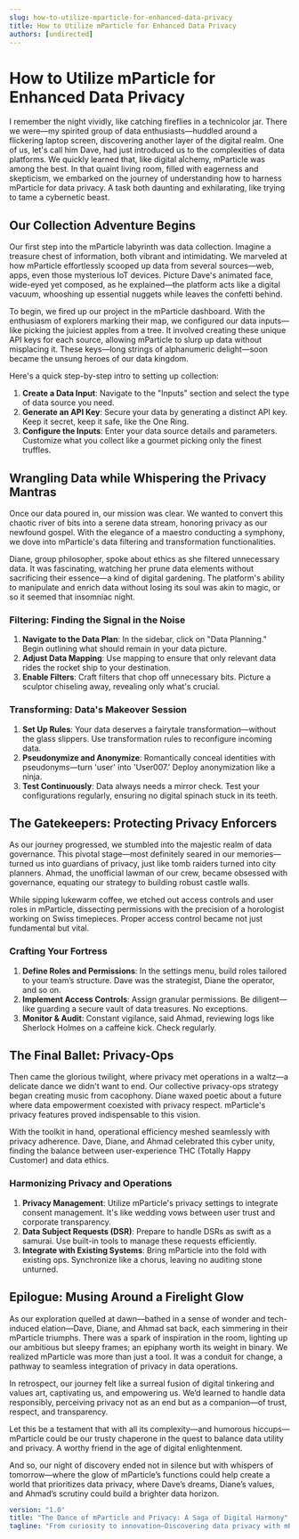 ```yaml
---
slug: how-to-utilize-mparticle-for-enhanced-data-privacy
title: How to Utilize mParticle for Enhanced Data Privacy
authors: [undirected]
---
```



# How to Utilize mParticle for Enhanced Data Privacy

I remember the night vividly, like catching fireflies in a technicolor jar. There we were—my spirited group of data enthusiasts—huddled around a flickering laptop screen, discovering another layer of the digital realm. One of us, let's call him Dave, had just introduced us to the complexities of data platforms. We quickly learned that, like digital alchemy, mParticle was among the best. In that quaint living room, filled with eagerness and skepticism, we embarked on the journey of understanding how to harness mParticle for data privacy. A task both daunting and exhilarating, like trying to tame a cybernetic beast.

## Our Collection Adventure Begins

Our first step into the mParticle labyrinth was data collection. Imagine a treasure chest of information, both vibrant and intimidating. We marveled at how mParticle effortlessly scooped up data from several sources—web, apps, even those mysterious IoT devices. Picture Dave's animated face, wide-eyed yet composed, as he explained—the platform acts like a digital vacuum, whooshing up essential nuggets while leaves the confetti behind. 

To begin, we fired up our project in the mParticle dashboard. With the enthusiasm of explorers marking their map, we configured our data inputs—like picking the juiciest apples from a tree. It involved creating these unique API keys for each source, allowing mParticle to slurp up data without misplacing it. These keys—long strings of alphanumeric delight—soon became the unsung heroes of our data kingdom.

Here's a quick step-by-step intro to setting up collection:

1. **Create a Data Input**: Navigate to the "Inputs" section and select the type of data source you need.
2. **Generate an API Key**: Secure your data by generating a distinct API key. Keep it secret, keep it safe, like the One Ring.
3. **Configure the Inputs**: Enter your data source details and parameters. Customize what you collect like a gourmet picking only the finest truffles.

## Wrangling Data while Whispering the Privacy Mantras

Once our data poured in, our mission was clear. We wanted to convert this chaotic river of bits into a serene data stream, honoring privacy as our newfound gospel. With the elegance of a maestro conducting a symphony, we dove into mParticle's data filtering and transformation functionalities.

Diane, group philosopher, spoke about ethics as she filtered unnecessary data. It was fascinating, watching her prune data elements without sacrificing their essence—a kind of digital gardening. The platform's ability to manipulate and enrich data without losing its soul was akin to magic, or so it seemed that insomniac night.

### Filtering: Finding the Signal in the Noise

1. **Navigate to the Data Plan**: In the sidebar, click on "Data Planning." Begin outlining what should remain in your data picture.
2. **Adjust Data Mapping**: Use mapping to ensure that only relevant data rides the rocket ship to your destination.
3. **Enable Filters**: Craft filters that chop off unnecessary bits. Picture a sculptor chiseling away, revealing only what's crucial.

### Transforming: Data's Makeover Session

1. **Set Up Rules**: Your data deserves a fairytale transformation—without the glass slippers. Use transformation rules to reconfigure incoming data. 
2. **Pseudonymize and Anonymize**: Romantically conceal identities with pseudonyms—turn 'user' into 'User007.' Deploy anonymization like a ninja.
3. **Test Continuously**: Data always needs a mirror check. Test your configurations regularly, ensuring no digital spinach stuck in its teeth.

## The Gatekeepers: Protecting Privacy Enforcers

As our journey progressed, we stumbled into the majestic realm of data governance. This pivotal stage—most definitely seared in our memories—turned us into guardians of privacy, just like tomb raiders turned into city planners. Ahmad, the unofficial lawman of our crew, became obsessed with governance, equating our strategy to building robust castle walls.

While sipping lukewarm coffee, we etched out access controls and user roles in mParticle, dissecting permissions with the precision of a horologist working on Swiss timepieces. Proper access control became not just fundamental but vital. 

### Crafting Your Fortress

1. **Define Roles and Permissions**: In the settings menu, build roles tailored to your team’s structure. Dave was the strategist, Diane the operator, and so on.
2. **Implement Access Controls**: Assign granular permissions. Be diligent—like guarding a secure vault of data treasures. No exceptions.
3. **Monitor & Audit**: Constant vigilance, said Ahmad, reviewing logs like Sherlock Holmes on a caffeine kick. Check regularly.

## The Final Ballet: Privacy-Ops

Then came the glorious twilight, where privacy met operations in a waltz—a delicate dance we didn't want to end. Our collective privacy-ops strategy began creating music from cacophony. Diane waxed poetic about a future where data empowerment coexisted with privacy respect. mParticle's privacy features proved indispensable to this vision.

With the toolkit in hand, operational efficiency meshed seamlessly with privacy adherence. Dave, Diane, and Ahmad celebrated this cyber unity, finding the balance between user-experience THC (Totally Happy Customer) and data ethics.

### Harmonizing Privacy and Operations

1. **Privacy Management**: Utilize mParticle's privacy settings to integrate consent management. It's like wedding vows between user trust and corporate transparency.
2. **Data Subject Requests (DSR)**: Prepare to handle DSRs as swift as a samurai. Use built-in tools to manage these requests efficiently.
3. **Integrate with Existing Systems**: Bring mParticle into the fold with existing ops. Synchronize like a chorus, leaving no auditing stone unturned.

## Epilogue: Musing Around a Firelight Glow

As our exploration quelled at dawn—bathed in a sense of wonder and tech-induced elation—Dave, Diane, and Ahmad sat back, each simmering in their mParticle triumphs. There was a spark of inspiration in the room, lighting up our ambitious but sleepy frames; an epiphany worth its weight in binary. We realized mParticle was more than just a tool. It was a conduit for change, a pathway to seamless integration of privacy in data operations.

In retrospect, our journey felt like a surreal fusion of digital tinkering and values art, captivating us, and empowering us. We’d learned to handle data responsibly, perceiving privacy not as an end but as a companion—of trust, respect, and transparency.

Let this be a testament that with all its complexity—and humorous hiccups—mParticle could be our trusty chaperone in the quest to balance data utility and privacy. A worthy friend in the age of digital enlightenment.

And so, our night of discovery ended not in silence but with whispers of tomorrow—where the glow of mParticle’s functions could help create a world that prioritizes data privacy, where Dave’s dreams, Diane’s values, and Ahmad’s scrutiny could build a brighter data horizon.

```yaml
version: "1.0"
title: "The Dance of mParticle and Privacy: A Saga of Digital Harmony"
tagline: "From curiosity to innovation—Discovering data privacy with mParticle."
```
